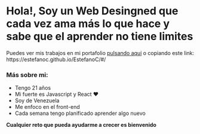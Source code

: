 <h1>Hola!, Soy un Web Desingned que cada vez ama más lo que hace y sabe que el aprender no tiene limites</h1>

<p>Puedes ver mis trabajos en mi portafolio <a href="https://estefanoc.github.io/EstefanoC/#/">pulsando aqui</a> o copiando este link: https://estefanoc.github.io/EstefanoC/#/</p>

<h3>Más sobre mi:</h3>
<ul>
	<li>Tengo 21 años</li>
	<li>Mi fuerte es Javascript y React ❤ </li>
	<li>Soy de Venezuela</li>
	<li>Me enfoco en el front-end</li>
	<li>Cada semana tengo planificado aprender algo nuevo</li>
</ul>

<strong>Cualquier reto que pueda ayudarme a crecer es bienvenido</strong>